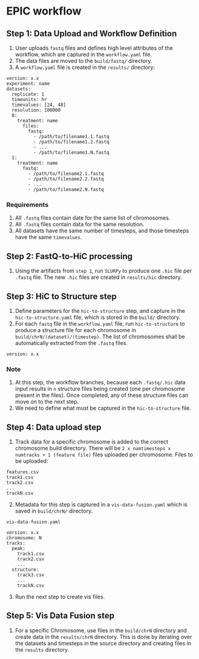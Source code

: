 # EPIC workflow

## Step 1: Data Upload and Workflow Definition

1. User uploads `fastq` files and defines high level attributes of the workflow, which are captured in the `workflow.yaml` file. 
2. The data files are moved to the `build/fastq/` directory. 
3. A `workflow.yaml` file is created in the `results/` directory:

```
version: x.x
experiment: name
datasets:
  replicate: 1
  timeunits: hr
  timevalues: [24, 48]
  resolution: 100000
  0:
    treatment: name
      files:
        fastq:
          - /path/to/filename1.1.fastq
          - /path/to/filename1.2.fastq
          - ...
          - /path/to/filename1.N.fastq
  1:
    treatment: name
      fastq:
        - /path/to/filename2.1.fastq
        - /path/to/filename2.2.fastq
        - ...
        - /path/to/filename2.N.fastq
```

### Requirements

1. All `.fastq` files contain date for the same list of chromosomes.
2. All `.fastq` files contain data for the same resolution. 
3. All datasets have the same number of timesteps, and those timesteps have the same `timevalues`.

## Step 2: FastQ-to-HiC processing

1. Using the artifacts from `step 1`, run `SLURPy` to produce one `.hic` file per `.fastq` file. The new `.hic` files are created in `results/hic` directory.


## Step 3: HiC to Structure step

1. Define parameters for the `hic-to-structure` step, and capture in the `hic-to-structure.yaml` file, which is stored in the `build/` directory. 
2. For each `fastq` file in the `workflow.yaml` file, run `hic-to-structure` to produce a structure file for each chromosome in `build/chrN/(dataset)/(timestep)`.
The list of chromosomes shall be automatically extracted from the `.fastq` files.

```
version: x.x
```

### Note

1. At this step, the workflow branches, because each `.fastq/.hic` data input results in `n` structure files being created (one per chromosome present in the files).
Once completed, any of these structure files can move on to the next step.
2. We need to define what must be captured in the `hic-to-structure` file. 

## Step 4: Data upload step

1. Track data for a specific chromosome is added to the correct chromosome build directory. 
There will be `2 x numtimesteps x numtracks + 1 (feature file)` files uploaded per chromosome.
Files to be uploaded:

```
features.csv
track1.csv
track2.csv
...
trackN.csv
```

2. Metadata for this step is captured in a `vis-data-fusion.yaml` which is saved in `build/chrN/` directory.

`vis-data-fusion.yaml`

```
version: x.x
chromosome: N
tracks:
  peak:
    track1.csv
    track2.csv
    ...
  structure:
    track3.csv
    ...
    trackN.csv
```

3. Run the next step to create vis files.

## Step 5: Vis Data Fusion step

1. For a specific Chromosome, use files in the `build/chrN` directory and create data in the `results/chrN` directory. This is done by iterating over the datasets and timesteps in the source directory and creating files in the `results` directory.

